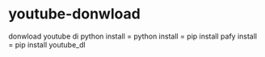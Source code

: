 # youtube-donwload
donwload youtube di python
install = python 
install = pip install pafy
install = pip install youtube_dl
